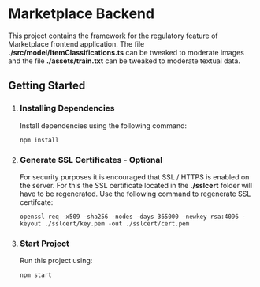 # Marketplace Backend
This project contains the framework for the regulatory feature of Marketplace frontend application. The file **./src/model/ItemClassifications.ts** can be tweaked to moderate images and the file **./assets/train.txt** can be tweaked to moderate textual data.

## Getting Started

1. ### **Installing Dependencies**
    Install dependencies using the following command:
    ```
    npm install
    ```

2. ### **Generate SSL Certificates** - Optional
    For security purposes it is encouraged that SSL / HTTPS is enabled on the server. For this the SSL certificate located in the **./sslcert** folder will have to be regenerated. Use the following command to regenerate SSL certifcate:
    ```
    openssl req -x509 -sha256 -nodes -days 365000 -newkey rsa:4096 -keyout ./sslcert/key.pem -out ./sslcert/cert.pem
    ```

3. ### **Start Project**
    Run this project using:
    ```
    npm start
    ```